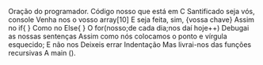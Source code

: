 Oração do programador.
Código nosso que está em C
Santificado seja vós, console
Venha nos o vosso array[10]
E seja feita, sim, {vossa chave}
Assim no if{
} Como no Else{
} 
O for(nosso;de cada dia;nos daí hoje++)
Debugai as nossas sentenças 
Assim como nós colocamos o ponto e vírgula esquecido;
E não nos
     Deixeis errar
             Indentação
Mas livrai-nos das funções recursivas
A main ().